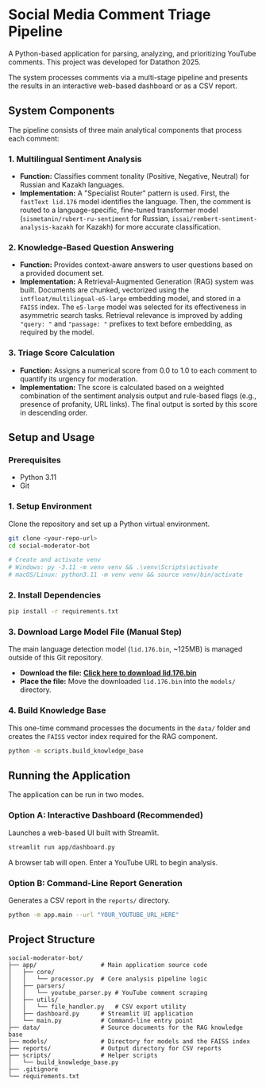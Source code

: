 # Social Media Comment Triage Pipeline

A Python-based application for parsing, analyzing, and prioritizing YouTube comments. This project was developed for Datathon 2025.

The system processes comments via a multi-stage pipeline and presents the results in an interactive web-based dashboard or as a CSV report.

## System Components

The pipeline consists of three main analytical components that process each comment:

### 1. Multilingual Sentiment Analysis
-   **Function:** Classifies comment tonality (Positive, Negative, Neutral) for Russian and Kazakh languages.
-   **Implementation:** A "Specialist Router" pattern is used. First, the `fastText lid.176` model identifies the language. Then, the comment is routed to a language-specific, fine-tuned transformer model (`sismetanin/rubert-ru-sentiment` for Russian, `issai/rembert-sentiment-analysis-kazakh` for Kazakh) for more accurate classification.

### 2. Knowledge-Based Question Answering
-   **Function:** Provides context-aware answers to user questions based on a provided document set.
-   **Implementation:** A Retrieval-Augmented Generation (RAG) system was built. Documents are chunked, vectorized using the `intfloat/multilingual-e5-large` embedding model, and stored in a `FAISS` index. The `e5-large` model was selected for its effectiveness in asymmetric search tasks. Retrieval relevance is improved by adding `"query: "` and `"passage: "` prefixes to text before embedding, as required by the model.

### 3. Triage Score Calculation
-   **Function:** Assigns a numerical score from 0.0 to 1.0 to each comment to quantify its urgency for moderation.
-   **Implementation:** The score is calculated based on a weighted combination of the sentiment analysis output and rule-based flags (e.g., presence of profanity, URL links). The final output is sorted by this score in descending order.

## Setup and Usage

### Prerequisites
-   Python 3.11
-   Git

### 1. Setup Environment
Clone the repository and set up a Python virtual environment.
```bash
git clone <your-repo-url>
cd social-moderator-bot

# Create and activate venv
# Windows: py -3.11 -m venv venv && .\venv\Scripts\activate
# macOS/Linux: python3.11 -m venv venv && source venv/bin/activate
```

### 2. Install Dependencies
```bash
pip install -r requirements.txt
```

### 3. Download Large Model File (Manual Step)
The main language detection model (`lid.176.bin`, ~125MB) is managed outside of this Git repository.

-   **Download the file:** **[Click here to download lid.176.bin](YOUR_DOWNLOAD_LINK_HERE)**
-   **Place the file:** Move the downloaded `lid.176.bin` into the `models/` directory.

### 4. Build Knowledge Base
This one-time command processes the documents in the `data/` folder and creates the `FAISS` vector index required for the RAG component.
```bash
python -m scripts.build_knowledge_base
```

## Running the Application

The application can be run in two modes.

### Option A: Interactive Dashboard (Recommended)
Launches a web-based UI built with Streamlit.
```bash
streamlit run app/dashboard.py
```
A browser tab will open. Enter a YouTube URL to begin analysis.

### Option B: Command-Line Report Generation
Generates a CSV report in the `reports/` directory.
```bash
python -m app.main --url "YOUR_YOUTUBE_URL_HERE"
```

## Project Structure
```
social-moderator-bot/
├── app/                  # Main application source code
│   ├── core/
│   │   └── processor.py  # Core analysis pipeline logic
│   ├── parsers/
│   │   └── youtube_parser.py # YouTube comment scraping
│   ├── utils/
│   │   └── file_handler.py   # CSV export utility
│   ├── dashboard.py      # Streamlit UI application
│   └── main.py           # Command-line entry point
├── data/                 # Source documents for the RAG knowledge base
├── models/               # Directory for models and the FAISS index
├── reports/              # Output directory for CSV reports
├── scripts/              # Helper scripts
│   └── build_knowledge_base.py
├── .gitignore
└── requirements.txt
```